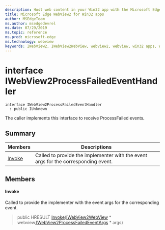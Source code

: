 ```yaml
---
description: Host web content in your Win32 app with the Microsoft Edge WebView2 control
title: Microsoft Edge WebView2 for Win32 apps
author: MSEdgeTeam
ms.author: msedgedevrel
ms.date: 07/29/2019
ms.topic: reference
ms.prod: microsoft-edge
ms.technology: webview
keywords: IWebView2, IWebView2WebView, webview2, webview, win32 apps, win32, edge
---
```


# interface IWebView2ProcessFailedEventHandler 

```
interface IWebView2ProcessFailedEventHandler
  : public IUnknown
```

The caller implements this interface to receive ProcessFailed events.

## Summary

 Members                        | Descriptions
--------------------------------|---------------------------------------------
[Invoke](#invoke) | Called to provide the implementer with the event args for the corresponding event.

## Members

#### Invoke 

Called to provide the implementer with the event args for the corresponding event.

> public HRESULT [Invoke](#interface_i_web_view2_process_failed_event_handler_1a32f51fa88f2bfe4d50bdeb3158ff8a68)([IWebView2WebView](IWebView2WebView.md#interface_i_web_view2_web_view) * webview,[IWebView2ProcessFailedEventArgs](IWebView2ProcessFailedEventArgs.md#interface_i_web_view2_process_failed_event_args) * args)

